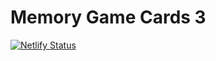 # Memory Game Cards 3

[![Netlify Status](https://api.netlify.com/api/v1/badges/2e0d1d85-2906-409d-83f3-7eda113311a1/deploy-status)](https://app.netlify.com/sites/marts-memory-cards/deploys)
